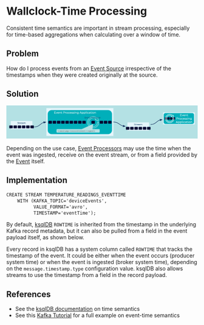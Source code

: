 # Wallclock-Time Processing
Consistent time semantics are important in stream processing, especially for time-based aggregations when calculating over a window of time.

## Problem
How do I process events from an [Event Source](../event-source/event-source.md) irrespective of the timestamps when they were created originally at the source.

## Solution
![wallclock-time](../img/wallclock-time.png)

Depending on the use case, [Event Processors](../event-processing/event-processor.md) may use the time when the event was ingested, receive on the event stream, or from a field provided by the [Event](../event/event.md) itself.

## Implementation
```
CREATE STREAM TEMPERATURE_READINGS_EVENTTIME
    WITH (KAFKA_TOPIC='deviceEvents',
          VALUE_FORMAT='avro',
          TIMESTAMP='eventTime');
```

By default, [ksqlDB](https://ksqldb.io) `ROWTIME` is inherited from the timestamp in the underlying Kafka record metadata, but it can also be pulled from a field in the event payload itself, as shown below.


Every record in ksqlDB has a system column called `ROWTIME` that tracks the timestamp of the event. It could be either when the event occurs (producer system time) or when the event is ingested (broker system time), depending on the `message.timestamp.type` configuration value. ksqlDB also allows streams to use the timestamp from a field in the record payload.


## References
* See the [ksqlDB documentation](https://docs.ksqldb.io/en/latest/concepts/time-and-windows-in-ksqldb-queries/#time-semantics) on time semantics
* See this [Kafka Tutorial](https://kafka-tutorials.confluent.io/time-concepts/ksql.html) for a full example on event-time semantics
